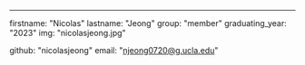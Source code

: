 ---
firstname: "Nicolas"
lastname: "Jeong"
group: "member"
graduating_year: "2023"
img: "nicolasjeong.jpg"

github: "nicolasjeong"
email: "njeong0720@g.ucla.edu"
